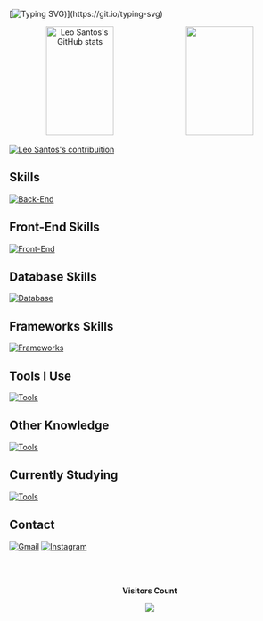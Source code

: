 
[![Typing SVG](https://readme-typing-svg.herokuapp.com/?color=15e5a6&size=35&center=true&vCenter=true&width=1000&lines=HELLO,+MY+NAME+is+LEONARDO+DOS+SANTOS+PAIVA;Be+Welcome!+:))](https://git.io/typing-svg)

<div align="center">
  <img width="49%" height="195px" src="https://github-readme-stats.vercel.app/api?username=leonardosantosp&show_icons=true&theme=tokyonight&title_color=15e5a6" alt="Leo Santos's GitHub stats">  
  
  <img width="49%" height="195px" src="https://github-readme-stats.vercel.app/api/top-langs/?username=leonardosantosp&layout=compact&langs_count=7&title_color=15e5a6&text_color=ffffff&icon_color=ec4899&bg_color=1c1917"/>

</div>

[![Leo Santos's contribuition](https://github-readme-activity-graph.vercel.app/graph?username=leonardosantosp&bg_color=000000&color=15e5a6&line=07e9a5&point=0a855c&area=true&hide_border=true)](https://github.com/ashutosh00710/github-readme-activity-graph)

## Skills
[![Back-End](https://skillicons.dev/icons?i=c,cpp,java,js,mysql,haskell,perl)](https://skillicons.dev)

## Front-End Skills
[![Front-End](https://skillicons.dev/icons?i=html,css,react,js,bootstrap,wordpress)](https://skillicons.dev)

## Database Skills
[![Database](https://skillicons.dev/icons?i=mysql,mongodb)](https://skillicons.dev)

## Frameworks Skills
[![Frameworks](https://skillicons.dev/icons?i=gradle,spring)](https://skillicons.dev)

## Tools I Use
[![Tools](https://skillicons.dev/icons?i=vscode,idea,git,github,maven,replit,blender,figma)](https://skillicons.dev)

## Other Knowledge
[![Tools](https://skillicons.dev/icons?i=arduino,r)](https://skillicons.dev)

## Currently Studying
[![Tools](https://skillicons.dev/icons?i=py,kotlin,nodejs,jquery)](https://skillicons.dev)

## Contact
[![Gmail](https://img.shields.io/badge/Gmail-D14836?style=for-the-badge&logo=gmail&logoColor=white)](mailto:leonardospaiva04@gmail.com)
[![Instagram](https://img.shields.io/badge/Instagram-E4405F?style=for-the-badge&logo=instagram&logoColor=white)](https://www.instagram.com/leonardo.santos.paiva/)

</div><br/>
<div align="center">
<br><p align="centre"><b>Visitors Count</b></p>  
<p align="center"><img align="center" src="https://profile-counter.glitch.me/{leonardosantosp}/count.svg" /></p> 
<br></div>



